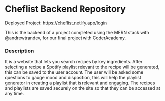 # Cheflist Backend Repository
Deployed Project: https://cheflist.netlify.app/login <br>

This is the backend of a project completed using the MERN stack with @andrewtrandev, for our final project with CoderAcademy.

### Description
It is a website that lets you search recipes by key ingredients. After selecting a recipe a Spotify playlist relevant to the recipe will be generated, this can be saved to the user account. The user will be asked some questions to gauge mood and disposition, this will help the playlist generator in creating a playlist that is relevant and engaging. The recipes and playlists are saved securely on the site so that they can be accessed at any time.
